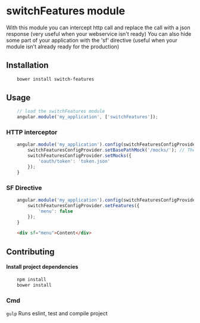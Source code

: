 switchFeatures module
================

With this module you can intercept http call and replace the call with a json response (very useful when your webservice isn't ready)
You can also hide some part of your application with the 'sf' directive (useful when your module isn't already ready for the production)

## Installation

```bash
    bower install switch-features
```

## Usage

```js
    // load the switchFeatures module
    angular.module('my_application', ['switchFeatures']);

```

### HTTP interceptor

```js
    angular.module('my_application').config(switchFeaturesConfigProvider) {
        switchFeaturesConfigProvider.setBasePathMock('/mocks/'); // The default base path where your mocks files are stored
        switchFeaturesConfigProvider.setMocks({
            'oauth/token': 'token.json'
        });
    }
```

### SF Directive
```js
    angular.module('my_application').config(switchFeaturesConfigProvider) {
        switchFeaturesConfigProvider.setFeatures({
            'menu': false
        });
    }
```

```html
    <div sf="menu">Content</div>
```


## Contributing

#### Install project dependencies
```bash
    npm install
    bower install
```

### Cmd
```gulp``` Runs eslint, test and compile project
